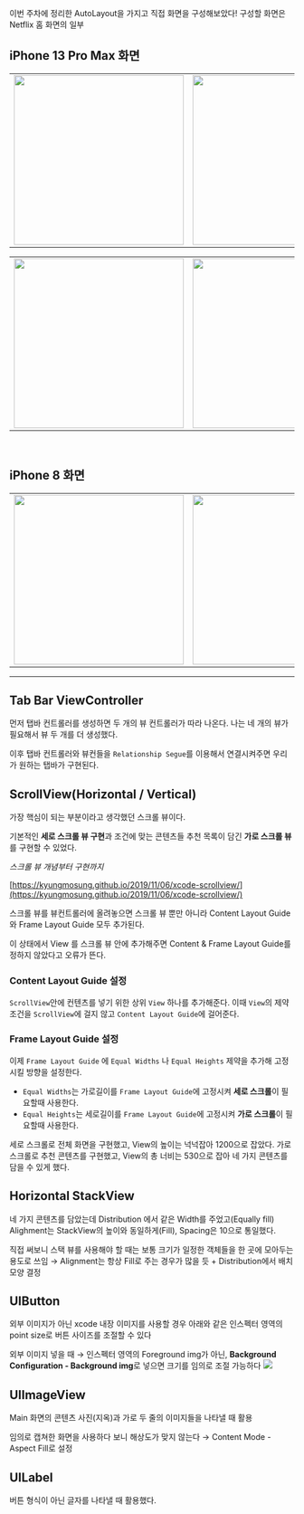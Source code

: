 이번 주차에 정리한 AutoLayout을 가지고 직접 화면을 구성해보았다!
구성할 화면은 Netflix 홈 화면의 일부

## iPhone 13 Pro Max 화면
<table>
  <tr>
    <td><img src="https://images.velog.io/images/enchantee/post/0de39a83-da07-4eef-a868-3d41eac54888/%EC%8A%A4%ED%81%AC%EB%A6%B0%EC%83%B7_2022-03-23_%EC%98%A4%ED%9B%84_3.52.12.png" width=300></td><td><img src="https://images.velog.io/images/enchantee/post/8606ca90-aaf1-4512-9e85-612528af459e/%EC%8A%A4%ED%81%AC%EB%A6%B0%EC%83%B7_2022-03-23_%EC%98%A4%ED%9B%84_3.52.22.png" width=300></td>
  </tr>
</table>



<table>
  <tr>
    <td><img src="https://images.velog.io/images/enchantee/post/608fe772-0ff7-4c26-a30f-77134f630bc5/%EC%8A%A4%ED%81%AC%EB%A6%B0%EC%83%B7_2022-03-23_%EC%98%A4%ED%9B%84_3.52.29.png" width=300></td><td><img src="https://images.velog.io/images/enchantee/post/a1eb3c27-7277-4501-8386-48cc619cfa8f/%EC%8A%A4%ED%81%AC%EB%A6%B0%EC%83%B7_2022-03-23_%EC%98%A4%ED%9B%84_3.52.35.png" width=300></td>
  </tr>
</table>

<br>

## iPhone 8 화면
<table>
  <tr>
    <td><img src ="https://images.velog.io/images/enchantee/post/86f908f7-a4ea-44bd-97bb-b02051218a3f/%EC%8A%A4%ED%81%AC%EB%A6%B0%EC%83%B7_2022-03-23_%EC%98%A4%ED%9B%84_3.53.06.png" width=300></td><td><img src ="https://images.velog.io/images/enchantee/post/b14ff8db-8508-41da-8031-4ddbc8afe0f5/%EC%8A%A4%ED%81%AC%EB%A6%B0%EC%83%B7_2022-03-23_%EC%98%A4%ED%9B%84_3.53.16.png" width=300></td>
  </tr>
</table>


---

## Tab Bar ViewController

먼저 탭바 컨트롤러를 생성하면 두 개의 뷰 컨트롤러가 따라 나온다. 나는 네 개의 뷰가 필요해서 뷰 두 개를 더 생성했다. 

이후 탭바 컨트롤러와 뷰컨들을 `Relationship Segue`를 이용해서 연결시켜주면 우리가 원하는 탭바가 구현된다.
<br>
## ScrollView(Horizontal / Vertical)

가장 핵심이 되는 부분이라고 생각했던 스크롤 뷰이다.

기본적인 **세로 스크롤 뷰 구현**과 조건에 맞는 콘텐츠들 추천 목록이 담긴 **가로 스크롤 뷰**를 구현할 수 있었다.

*스크롤 뷰 개념부터 구현까지*

[https://kyungmosung.github.io/2019/11/06/xcode-scrollview/](https://kyungmosung.github.io/2019/11/06/xcode-scrollview/)

스크롤 뷰를 뷰컨트롤러에 올려놓으면 스크롤 뷰 뿐만 아니라 Content Layout Guide 와 Frame Layout Guide 모두 추가된다.

이 상태에서 View 를 스크롤 뷰 안에 추가해주면 Content & Frame Layout Guide를 정하지 않았다고 오류가 뜬다.

### Content Layout Guide 설정

`ScrollView`안에 컨텐츠를 넣기 위한 상위 `View` 하나를 추가해준다. 이때 `View`의 제약조건을 `ScrollView`에 걸지 않고 `Content Layout Guide`에 걸어준다.

### Frame Layout Guide 설정

이제 `Frame Layout Guide` 에 `Equal Widths` 나 `Equal Heights` 제약을 추가해 고정시킬 방향을 설정한다.

- `Equal Widths`는 가로길이를 `Frame Layout Guide`에 고정시켜 **세로 스크롤**이 필요할때 사용한다.
- `Equal Heights`는 세로길이를 `Frame Layout Guide`에 고정시켜 **가로 스크롤**이 필요할때 사용한다.

세로 스크롤로 전체 화면을 구현했고, View의 높이는 넉넉잡아 1200으로 잡았다. 가로 스크롤로 추천 콘텐츠를 구현했고, View의 총 너비는 530으로 잡아 네 가지 콘텐츠를 담을 수 있게 했다.
<br>
## Horizontal StackView

네 가지 콘텐츠를 담았는데 Distribution 에서 같은 Width를 주었고(Equally fill) Alighment는 StackView의 높이와 동일하게(Fill), Spacing은 10으로 통일했다.

직접 써보니 스택 뷰를 사용해야 할 때는 보통 크기가 일정한 객체들을 한 곳에 모아두는 용도로 쓰임 → Alignment는 항상 Fill로 주는 경우가 많을 듯 + Distribution에서 배치 모양 결정
<br>
## UIButton

외부 이미지가 아닌 xcode 내장 이미지를 사용할 경우 아래와 같은 인스펙터 영역의 point size로 버튼 사이즈를 조절할 수 있다

외부 이미지 넣을 때 → 인스펙터 영역의 Foreground img가 아닌, **Background Configuration - Background img**로 넣으면 크기를 임의로 조절 가능하다
![](https://images.velog.io/images/enchantee/post/df7b587b-961e-47e7-854b-42816c7bccd7/%EC%8A%A4%ED%81%AC%EB%A6%B0%EC%83%B7_2021-11-30_%EC%98%A4%ED%9B%84_5.15.30.png)
<br>
## UIImageView

Main 화면의 콘텐츠 사진(지옥)과 가로 두 줄의 이미지들을 나타낼 때 활용

임의로 캡쳐한 화면을 사용하다 보니 해상도가 맞지 않는다 → Content Mode - Aspect Fill로 설정
<br>
## UILabel

버튼 형식이 아닌 글자를 나타낼 때 활용했다.


